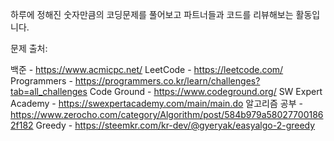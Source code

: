하루에 정해진 숫자만큼의 코딩문제를 풀어보고 파트너들과 코드를 리뷰해보는 활동입니다. 

문제 출처:

백준 - https://www.acmicpc.net/ 
LeetCode - https://leetcode.com/ 
Programmers - https://programmers.co.kr/learn/challenges?tab=all_challenges 
Code Ground - https://www.codeground.org/ 
SW Expert Academy - https://swexpertacademy.com/main/main.do 
알고리즘 공부 - https://www.zerocho.com/category/Algorithm/post/584b979a580277001862f182 
Greedy - https://steemkr.com/kr-dev/@gyeryak/easyalgo-2-greedy 
